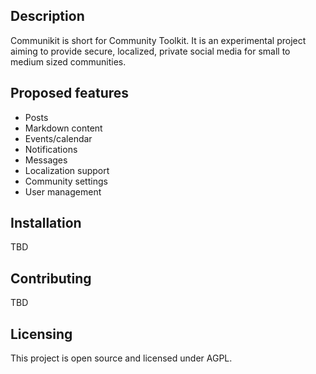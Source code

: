Description
-----------

Communikit is short for Community Toolkit. It is an experimental project aiming to provide secure, localized, private social media for small to medium sized communities.

Proposed features
-----------------

* Posts
* Markdown content
* Events/calendar
* Notifications
* Messages
* Localization support
* Community settings
* User management

Installation
------------

TBD

Contributing
------------

TBD

Licensing
---------

This project is open source and licensed under AGPL.
